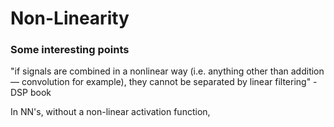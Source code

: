 # Non-Linearity

### Some interesting points

"if signals are combined in a nonlinear way (i.e. anything other than addition — convolution for example), they cannot be separated by linear filtering" - DSP book

In NN's, without a non-linear activation function,